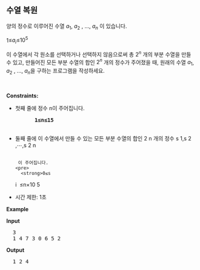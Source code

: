 수열 복원
---
양의 정수로 이루어진 수열 $a_1$, $a_2$ , ..., $a_n$ 이 있습니다.

1≤$a_i$≤$10^5$
 
이 수열에서 각 원소를 선택하거나 선택하지 않음으로써 총 $2^n$ 개의 부분 수열을 만들 수 있고, 만들어진 모든 부분 수열의 합인 $2^n$ 개의 정수가 주어졌을 때, 
  원래의 수열 $a_1$, $a_2$ , ..., $a_n$을 구하는 프로그램을 작성하세요.

<p>&nbsp;</p>
<p><strong>Constraints:</strong></p>
<ul>
	<li>
    첫째 줄에 정수 n이 주어집니다.
    <pre>
      <strong>1≤n≤15</strong>
    </pre>
  </li>
	<li>
    둘째 줄에 이 수열에서 만들 수 있는 모든 부분 수열의 합인 2 
    n
     개의 정수 s 
    1
    ​
     ,s 
    2
    ​
     ,⋯,s 
    2 
    n
     
    ​
     이 주어집니다.
    <pre>
      <strong>0≤s 
i
​
 ≤n×10 
5</strong>
    </pre>
  </li>
	<li>시간 제한: 1초 </li>
</ul>

<p><strong class="example">Example</strong></p>
  
<p><strong>Input</strong></p>
<pre>
  3
  1 4 7 3 0 6 5 2
</pre>
  
<p><strong>Output</strong></p>
<pre>
  1 2 4
</pre>

